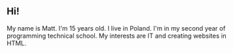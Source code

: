 ## Hi! 
My name is Matt.
I'm 15 years old.
I live in Poland.
I'm in my second year of programming technical school.
My interests are IT and creating websites in HTML.
